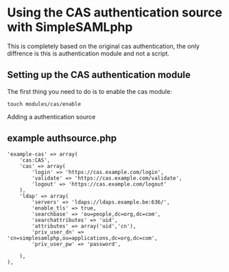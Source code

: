 Using the CAS authentication source with SimpleSAMLphp
==========================================================

This is completely based on the original cas authentication, 
the only diffrence is this is authentication module and not a script.

Setting up the CAS authentication module
----------------------------------

The first thing you need to do is to enable the cas module:

    touch modules/cas/enable

Adding a authentication source

example authsource.php
----------------------------------

	'example-cas' => array(
		'cas:CAS',
		'cas' => array(
			'login' => 'https://cas.example.com/login',
			'validate' => 'https://cas.example.com/validate',
			'logout' => 'https://cas.example.com/logout'
		),
		'ldap' => array(
			'servers' => 'ldaps://ldaps.example.be:636/',
			'enable_tls' => true,
			'searchbase' => 'ou=people,dc=org,dc=com',
			'searchattributes' => 'uid',
			'attributes' => array('uid','cn'),
			'priv_user_dn' => 'cn=simplesamlphp,ou=applications,dc=org,dc=com',
			'priv_user_pw' => 'password',

		),
	),

